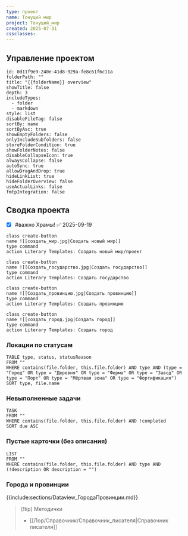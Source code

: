 ```yaml
---
type: проект
name: Тонущий мир
project: Тонущий_мир
created: 2025-07-31
cssclasses:
---
```

## Управление проектом
```folder-overview
id: 0d11f9e9-240e-41d8-929a-fe8c61f6c11a
folderPath: ""
title: "{{folderName}} overview"
showTitle: false
depth: 3
includeTypes:
  - folder
  - markdown
style: list
disableFileTag: false
sortBy: name
sortByAsc: true
showEmptyFolders: false
onlyIncludeSubfolders: false
storeFolderCondition: true
showFolderNotes: false
disableCollapseIcon: true
alwaysCollapse: false
autoSync: true
allowDragAndDrop: true
hideLinkList: true
hideFolderOverview: false
useActualLinks: false
fmtpIntegration: false
```

## Сводка проекта
- [x] #важно Храмы! ✅ 2025-09-19

<div class="button-row">

```button
class create-button
name ![[создать_мир.jpg|Создать новый мир]]
type command
action Literary Templates: Создать новый мир/проект
```
```button
class create-button
name ![[Создать_государство.jpg|Создать государство]]
type command
action Literary Templates: Создать государство
```
```button
class create-button
name ![[Создать_провинцию.jpg|Создать провинцию]]
type command
action Literary Templates: Создать провинцию
```
```button
class create-button
name ![[создать_город.jpg|Создать город]]
type command
action Literary Templates: Создать город
```

</div>

### Локации по статусам
```dataview
TABLE type, status, statusReason
FROM ""
WHERE contains(file.folder, this.file.folder) AND type AND (type = "Город" OR type = "Деревня" OR type = "Ферма" OR type = "Завод" OR type = "Порт" OR type = "Мёртвая зона" OR type = "Фортификация")
SORT type, file.name
```

### Невыполненные задачи
```dataview
TASK
FROM ""
WHERE contains(file.folder, this.file.folder) AND !completed
SORT due ASC
```

### Пустые карточки (без описания)
```dataview
LIST
FROM ""
WHERE contains(file.folder, this.file.folder) AND type AND (!description OR description = "")
```

### Города и провинции
{{include:sections/Dataview_ГородаПровинции.md}}


> [!tip] Методички
> - [[Лор/Справочник/Справочник_писателя|Справочник писателя]]


